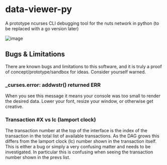 # data-viewer-py
A prototype ncurses CLI debugging tool for the nuts network in python (to be replaced with a go version later)

![image](https://user-images.githubusercontent.com/773275/204584571-59614c62-3a5a-4c0b-a01d-6979c69d34e2.png)

## Bugs & Limitations

There are known bugs and limitations to this software, and it is truly a proof of concept/prototype/sandbox for ideas. Consider yourself warned.

### _curses.error: addwstr() returned ERR

When you see this message it means your console was too small to render the desired data. Lower your font, resize your window, or otherwise get creative.

### Transaction #X vs lc (lamport clock)

The transaction number at the top of the interface is the index of the transaction in the total list of available transactions. As the DAG grows this differs from the lamport clock (lc) number shown in the transaction itself. This is either a bug or simply a very confusing matter and needs to be investigated. In particular this is confusing when seeing the transaction number shown in the prevs list.
